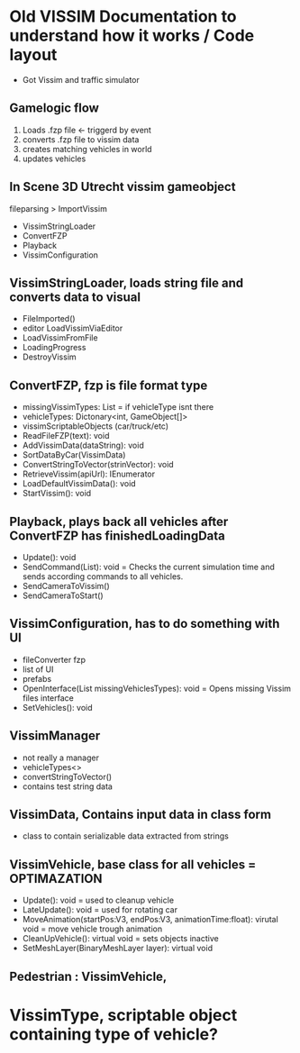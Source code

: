 # Old VISSIM Documentation to understand how it works / Code layout
- Got Vissim and traffic simulator

## Gamelogic flow
1. Loads .fzp file <- triggerd by event
2. converts .fzp file to vissim data
3. creates matching vehicles in world
4. updates vehicles

## In Scene 3D Utrecht vissim gameobject
fileparsing > ImportVissim
- VissimStringLoader
- ConvertFZP
- Playback
- VissimConfiguration

## VissimStringLoader, loads string file and converts data to visual
- FileImported()
- editor LoadVissimViaEditor
- LoadVissimFromFile
- LoadingProgress
- DestroyVissim

## ConvertFZP, fzp is file format type
- missingVissimTypes: List<int> = if vehicleType isnt there
- vehicleTypes: Dictonary<int, GameObject[]>
- vissimScriptableObjects (car/truck/etc)
- ReadFileFZP(text): void
- AddVissimData(dataString): void
- SortDataByCar(VissimData)
- ConvertStringToVector(strinVector): void
- RetrieveVissim(apiUrl): IEnumerator
- LoadDefaultVissimData(): void
- StartVissim(): void

## Playback, plays back all vehicles after ConvertFZP has finishedLoadingData
- Update(): void
- SendCommand(List<VissimData>): void = Checks the current simulation time and sends according commands to all vehicles.
- SendCameraToVissim()
- SendCameraToStart()

## VissimConfiguration, has to do something with UI
- fileConverter fzp
- list of UI
- prefabs
- OpenInterface(List<int> missingVehiclesTypes): void = Opens missing Vissim files interface
- SetVehicles(): void

## VissimManager
- not really a manager
- vehicleTypes<>
- convertStringToVector()
- contains test string data

## VissimData, Contains input data in class form
- class to contain serializable data extracted from strings

## VissimVehicle, base class for all vehicles = OPTIMAZATION
- Update(): void = used to cleanup vehicle
- LateUpdate(): void = used for rotating car
- MoveAnimation(startPos:V3, endPos:V3, animationTime:float): virutal void = move vehicle trough animation
- CleanUpVehicle(): virtual void = sets objects inactive
- SetMeshLayer(BinaryMeshLayer layer): virtual void

## Pedestrian : VissimVehicle, 

# VissimType, scriptable object containing type of vehicle?